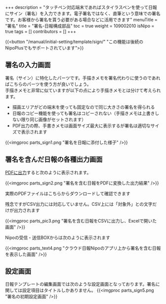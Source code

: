 +++
description = "タッチペン対応端末であればスタイラスペンを使って日報にサイン（署名）を入力できます。電子署名ではなく、直筆という意味での署名です。お客様から署名を貰う必要がある場合などに活用できます"
menuTitle = "署名"
title = "署名-日報構成部品"
toc = true
weight = 109002010
isNipo = true
tags = []
contributors = []
+++

{{<button "/manual/initial-setting/template/sign/" "この機能は後続のNipoPlusでもサポートされています">}}

## 署名の入力画面

署名（サイン）に特化したパーツです。手描きメモを署名代わりに使うのであればこちらのパーツを使う方が良いでしょう。  
手描きメモと非常に似ていますが以下の点により手描きメモとは分けて考えられます。  

- 描画エリアがどの端末を使っても固定なので同じ大きさの署名を得られる
- 日報のコピー機能を使っても署名はコピーされない（手描きメモは上書きしない限り同じ画像がセットされます）
- PDF出力の際、手書きメモは画面サイズ最大に表示するが署名は適切なサイズで表示されます

{{<imgproc parts_sign1.png "署名を日報に添付した様子" />}}

## 署名を含んだ日報の各種出力画面

[PDFに出力](/old/manual/pdf/)すると次のように表示されます。

{{<imgproc parts_sign2.png "署名を含む日報をPDFに変換した出力結果" />}}

実際のPDFファイルはこちらからダウンロードして確認できます

残念ですがCSV出力には対応していません。CSV上には「対象外」との文字だけが出力されます

{{<imgproc parts_pic3.png "署名を含む日報をCSVに出力し、Excelで開いた画面" />}}

Nipoの受信・送信BOXからは次のように表示されます

{{<imgproc parts_text4.png "クラウド日報Nipoのアプリ上から署名を含む日報を表示した画面" />}}

## 設定画面

日報テンプレートの編集画面では次のような設定画面となっております。署名に関しては設定項目はタイトルしかありません。
{{<imgproc parts_sign5.png "署名の初期設定画面" />}}
